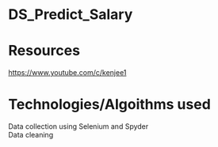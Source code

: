 # DS_Predict_Salary

# Resources 
   https://www.youtube.com/c/kenjee1
  
  
# Technologies/Algoithms used
  Data collection using Selenium and Spyder
  </br> Data cleaning
  
 
